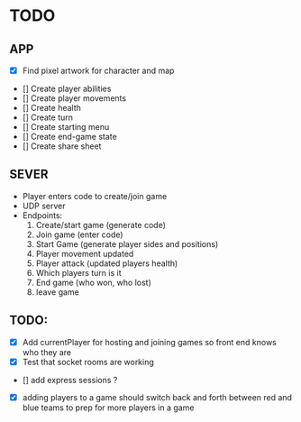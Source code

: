# TODO

## APP
- [x] Find pixel artwork for character and map
- [] Create player abilities
- [] Create player movements
- [] Create health
- [] Create turn
- [] Create starting menu
- [] Create end-game state
- [] Create share sheet

## SEVER

- Player enters code to create/join game
- UDP server
- Endpoints:
    1. Create/start game (generate code)
    2. Join game (enter code)
    3. Start Game (generate player sides and positions)
    4. Player movement updated
    5. Player attack (updated players health)
    6. Which players turn is it
    7. End game (who won, who lost)
    8. leave game


## TODO:
- [x] Add currentPlayer for hosting and joining games so front end knows who they are
- [x] Test that socket rooms are working
- [] add express sessions ?
- [x] adding players to a game should switch back and forth between red and blue teams to prep for more players in a game